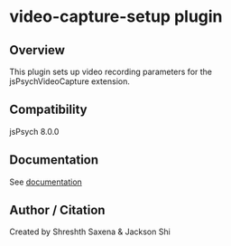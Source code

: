 # video-capture-setup plugin

## Overview

This plugin sets up video recording parameters for the jsPsychVideoCapture extension.

<!-- ## Loading

### In browser

```js
<script src="https://unpkg.com/@jspsych-contrib/plugin-video-capture-setup@1.0.0"></script>
``` -->

## Compatibility

jsPsych 8.0.0

## Documentation

See [documentation](https://github.com/beatlab-mcmaster/AVOKE/blob/main/plugin-video-capture-setup/docs/jspsych-video-capture-setup.md)

## Author / Citation

Created by Shreshth Saxena & Jackson Shi